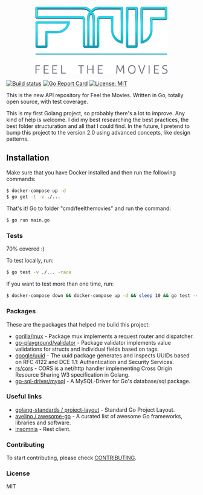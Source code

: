 <p align="center"><img src="./assets/img/logo.png" width="350"></p>

[![Build status](https://ci.appveyor.com/api/projects/status/q8xx4gg65060uf62?svg=true)](https://ci.appveyor.com/project/cyruzin/feelthemovies) [![Go Report Card](https://goreportcard.com/badge/github.com/cyruzin/feelthemovies)](https://goreportcard.com/report/github.com/cyruzin/feelthemovies) [![License: MIT](https://img.shields.io/badge/License-MIT-yellow.svg)](https://opensource.org/licenses/MIT)

This is the new API repository for Feel the Movies. Written in Go, totally open source, with test coverage.

This is my first Golang project, so probably there's a lot to improve. Any kind of help is welcome. I did my best researching the best practices, the best folder structuration and all that I could find. In the future, I pretend to bump this project to the version 2.0 using advanced concepts, like design patterns.

## Installation

Make sure that you have Docker installed and then run the following commands:

```sh
$ docker-compose up -d
$ go get -t -v ./... 
```

That's it! Go to folder "cmd/feelthemovies" and run the command:

```sh
$ go run main.go
```

### Tests 

70% covered :)

To test locally, run:

```sh
$ go test -v ./... -race
```
If you want to test more than one time, run:


```sh
$ docker-compose down && docker-compose up -d && sleep 10 && go test -v ./... -race
```
### Packages

These are the packages that helped me build this project:

* [gorilla/mux](https://github.com/gorilla/mux) - Package mux implements a request router and dispatcher.
* [go-playground/validator](https://github.com/go-playground/validator) - 
Package validator implements value validations for structs and individual fields based on tags.
* [google/uuid](https://github.com/google/uuid) - 
The uuid package generates and inspects UUIDs based on RFC 4122 and DCE 1.1: Authentication and Security Services.
* [rs/cors](https://github.com/rs/cors) - 
CORS is a net/http handler implementing Cross Origin Resource Sharing W3 specification in Golang.
* [go-sql-driver/mysql](https://github.com/go-sql-driver/mysql) - A MySQL-Driver for Go's database/sql package.

### Useful links

* [golang-standards / project-layout](https://github.com/golang-standards/project-layout) - Standard Go Project Layout.
* [avelino / awesome-go](https://github.com/avelino/awesome-go) - 
A curated list of awesome Go frameworks, libraries and software.
* [insomnia](https://insomnia.rest/download/) - Rest client.

### Contributing

To start contributing, please check [CONTRIBUTING](https://github.com/cyruzin/feelthemovies/blob/master/CONTRIBUTING.md).

### License

MIT
